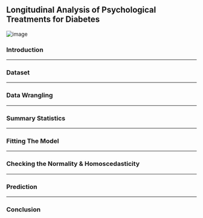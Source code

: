 ## Longitudinal Analysis of Psychological Treatments for Diabetes
![image](https://github.com/user-attachments/assets/1582015f-9f60-48fa-a942-c476758648cc)

### Introduction
_________________________________________________________________________________________________________________________________________________________________________________________________________________________________
### Dataset
_________________________________________________________________________________________________________________________________________________________________________________________________________________________________
### Data Wrangling 
_________________________________________________________________________________________________________________________________________________________________________________________________________________________________
### Summary Statistics 
_________________________________________________________________________________________________________________________________________________________________________________________________________________________________
### Fitting The Model 
_________________________________________________________________________________________________________________________________________________________________________________________________________________________________
### Checking the Normality & Homoscedasticity
_________________________________________________________________________________________________________________________________________________________________________________________________________________________________
### Prediction
_________________________________________________________________________________________________________________________________________________________________________________________________________________________________
### Conclusion
